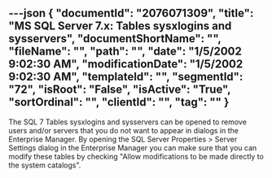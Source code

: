 ---json
{
  "documentId": "2076071309",
  "title": "MS SQL Server 7.x: Tables sysxlogins and sysservers",
  "documentShortName": "",
  "fileName": "",
  "path": "",
  "date": "1/5/2002 9:02:30 AM",
  "modificationDate": "1/5/2002 9:02:30 AM",
  "templateId": "",
  "segmentId": "72",
  "isRoot": "False",
  "isActive": "True",
  "sortOrdinal": "",
  "clientId": "",
  "tag": ""
}
---

The SQL 7 Tables sysxlogins and sysservers can be opened to remove users and/or servers that you do not want to appear in dialogs in the Enterprise Manager. By opening the SQL Server Properties &gt; Server Settings dialog in the Enterprise Manager you can make sure that you can modify these tables by checking &quot;Allow modifications to be made directly to the system catalogs&quot;.
